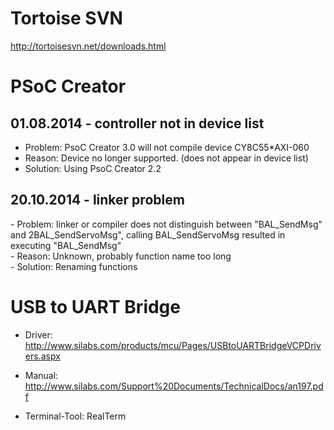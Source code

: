 # Tortoise SVN #

http://tortoisesvn.net/downloads.html

# PSoC Creator #

## 01.08.2014 - controller not in device list ##
- Problem: PsoC Creator 3.0 will not compile device CY8C55\*AXI-060 <br>
- Reason: Device no longer supported. (does not appear in device list) <br>
- Solution: Using PsoC Creator 2.2 <br>

<h2>20.10.2014 - linker problem</h2>
- Problem: linker or compiler does not distinguish between "BAL_SendMsg" and 2BAL_SendServoMsg", calling BAL_SendServoMsg resulted in executing "BAL_SendMsg" <br>
- Reason: Unknown, probably function name too long <br>
- Solution: Renaming functions <br>

<h1>USB to UART Bridge</h1>

- Driver: <a href='http://www.silabs.com/products/mcu/Pages/USBtoUARTBridgeVCPDrivers.aspx'>http://www.silabs.com/products/mcu/Pages/USBtoUARTBridgeVCPDrivers.aspx</a>
- Manual: <a href='http://www.silabs.com/Support%20Documents/TechnicalDocs/an197.pdf'>http://www.silabs.com/Support%20Documents/TechnicalDocs/an197.pdf</a>

- Terminal-Tool: RealTerm